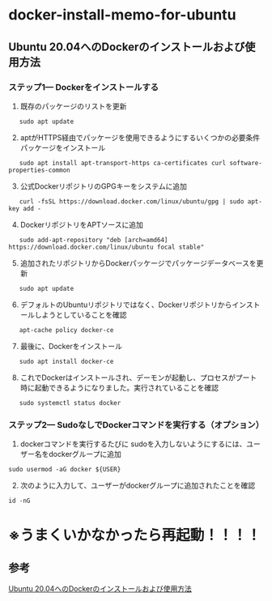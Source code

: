 # docker-install-memo-for-ubuntu

## Ubuntu 20.04へのDockerのインストールおよび使用方法

### ステップ1— Dockerをインストールする

1. 既存のパッケージのリストを更新
```ubuntu
   sudo apt update
```

2. aptがHTTPS経由でパッケージを使用できるようにするいくつかの必要条件パッケージをインストール
```ubuntu   
   sudo apt install apt-transport-https ca-certificates curl software-properties-common
```

3. 公式DockerリポジトリのGPGキーをシステムに追加
```ubuntu
   curl -fsSL https://download.docker.com/linux/ubuntu/gpg | sudo apt-key add -
```

4. DockerリポジトリをAPTソースに追加
```ubuntu
   sudo add-apt-repository "deb [arch=amd64] https://download.docker.com/linux/ubuntu focal stable"
```

5. 追加されたリポジトリからDockerパッケージでパッケージデータベースを更新
```ubuntu
   sudo apt update
```

6. デフォルトのUbuntuリポジトリではなく、Dockerリポジトリからインストールしようとしていることを確認
```ubuntu
   apt-cache policy docker-ce
```

7. 最後に、Dockerをインストール
```ubuntu
   sudo apt install docker-ce
```

8. これでDockerはインストールされ、デーモンが起動し、プロセスがプート時に起動できるようになりました。実行されていることを確認
```ubuntu
   sudo systemctl status docker
```

### ステップ2— SudoなしでDockerコマンドを実行する（オプション）

1. dockerコマンドを実行するたびに sudoを入力しないようにするには、ユーザー名をdockerグループに追加
```ubuntu
sudo usermod -aG docker ${USER}
```

2. 次のように入力して、ユーザーがdockerグループに追加されたことを確認
```ubuntu
id -nG
```
# ※うまくいかなかったら再起動！！！！


## 参考
[Ubuntu 20.04へのDockerのインストールおよび使用方法](https://www.digitalocean.com/community/tutorials/how-to-install-and-use-docker-on-ubuntu-20-04-ja)

